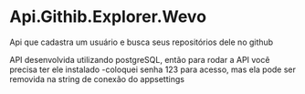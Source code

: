 # Api.Githib.Explorer.Wevo
Api que cadastra um usuário e busca seus repositórios dele no github

API desenvolvida utilizando postgreSQL, então para rodar a API você precisa ter ele instalado
-coloquei senha 123 para acesso, mas ela pode ser removida na string de conexão do appsettings 
